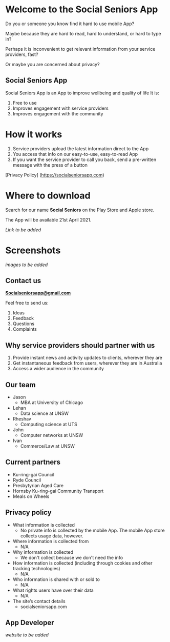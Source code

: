# Welcome to the Social Seniors App

Do you or someone you know find it hard to use mobile App?

Maybe because they are hard to read, hard to understand, or hard to type in?

Perhaps it is inconvenient to get relevant information from your service providers, fast?

Or maybe you are concerned about privacy?

## Social Seniors App

Social Seniors App is an App to improve wellbeing and quality of life
It is:
1. Free to use
2. Improves engagement with service providers
3. Improves engagement with the community

# How it works

1. Service providers upload the latest information direct to the App
2. You access that info on our easy-to-use, easy-to-read App
3. If you want the service provider to call you back, send a pre-written message with the press of a button

[Privacy Policy] (https://socialseniorsapp.com)

# Where to download

Search for our name **Social Seniors** on the Play Store and Apple store. 

The App will be available 21st April 2021.

_Link to be added_

# Screenshots

_images to be added_


## Contact us

 **Socialseniorsapp@gmail.com**

Feel free to send us:
1. Ideas
2. Feedback
3. Questions
4. Complaints


## Why service providers should partner with us


1. Provide instant news and activity updates to clients, wherever they are
2. Get instantaneous feedback from users, wherever they are in Australia
3. Access a wider audience in the community



## Our team

- Jason
  - MBA at University of Chicago
- Lehan
  - Data science at UNSW
- Rheshav
  - Computing science at UTS
- John
  - Computer networks at UNSW
- Ivan
  - Commerce/Law at UNSW



## Current partners

- Ku-ring-gai Council
- Ryde Council
- Presbytyrian Aged Care
- Hornsby Ku-ring-gai Community Transport
- Meals on Wheels

## Privacy policy


- What information is collected
  - No private info is collected by the mobile App. The mobile App store collects usage data, however.
- Where information is collected from
  - N/A
- Why information is collected
  - We don't collect because we don't need the info
- How information is collected (including through cookies and other tracking technologies)
  - N/A
- Who information is shared with or sold to
  - N/A
- What rights users have over their data
  - N/A
- The site’s contact details
  - socialseniorsapp.com

## App Developer

_website to be added_


